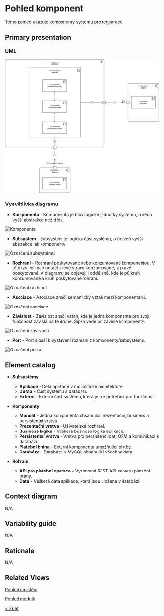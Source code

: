 # Pohled komponent

Tento pohled ukazuje komponenty systému pro registrace

## Primary presentation

### UML

![Diagram komponent](https://github.com/michaelslavev/4IT575-seminarni-prace/blob/6c99746569b72b512de98eee781bb2a15e580592/Monolit/assets/Monolit_component-diagram.jpg "Diagram komponent")

### Vysvětlivka diagramu

- **Komponenta** - Komponenta je blok logické jednotky systému, o něco vyšší abstrakce než třídy.

<img src="https://github.com/michaelslavev/4IT575-seminarni-prace/blob/6c99746569b72b512de98eee781bb2a15e580592/Monolit/assets/prvky-diagram%C5%AF/Component.jpg" alt="Komponenta" width="200"/>

- **Subsystem** - Subsystem je logická část systému, o úroveň vyšší abstrakce jak komponenty.

<img src="https://github.com/michaelslavev/4IT575-seminarni-prace/blob/6c99746569b72b512de98eee781bb2a15e580592/Monolit/assets/prvky-diagram%C5%AF/Subsystem_app.jpg" alt="Označení subsystému" width="200"/>

- **Rozhraní** - Rozhraní poskytované nebo konzumované komponentou. V této tzv. lollipop notaci z levé strany konzumované, z pravé poskytované. V diagramu se objevují i odděleně, kde je půlkruh konzumované a kruh poskytované rohraní.

<img src="https://github.com/michaelslavev/4IT575-seminarni-prace/blob/6c99746569b72b512de98eee781bb2a15e580592/Monolit/assets/prvky-diagram%C5%AF/Interface_empty.jpg" alt="Označení rozhraní" width="100"/>

- **Asociace** - Asociace značí semantický vztah mezi komponentami.

<img src="https://github.com/michaelslavev/4IT575-seminarni-prace/blob/34c5a0e14131c9ad59a4973c251e47fa75ead01f/Monolit/assets/prvky-diagram%C5%AF/Line.jpg" alt="Označení asociace" width="30"/>

- **Závislost** - Závislost značí vztah, kde je jedna komponenta pro svojí funkčnost závislá na té druhé. Šipka vede od závislé komponenty.

<img src="https://github.com/michaelslavev/4IT575-seminarni-prace/blob/34c5a0e14131c9ad59a4973c251e47fa75ead01f/Monolit/assets/prvky-diagram%C5%AF/Dependency.jpg" alt="Označení závislosti" width="100"/>

- **Port** - Port slouží k vystavení rozhraní z komponenty/subsystému.

<img src="https://github.com/michaelslavev/4IT575-seminarni-prace/blob/34c5a0e14131c9ad59a4973c251e47fa75ead01f/Monolit/assets/prvky-diagram%C5%AF/Port.jpg" alt="Označení portu" width="100"/>

## Element catalog

- **Subsystémy**

  - **Aplikace** - Celá aplikace v monolitické architektuře.
  - **DBMS** - Část systému s databází.
  - **Externí** - Externí část systému, která je ale potřebná pro funkčnost.

- **Komponenty**

  - **Monolit** - Jedna komponenta obsahující prezentační, business a persistentní vrstvu.
  - **Prezentační vrstva** - Uživatelské rozhraní.
  - **Business logika** - Veškerá business logika aplikace.
  - **Persistentní vrstva** - Vrstva pro persistenci dat, ORM a komunikaci s databází.
  - **Platební brána** - Externí komponenta umožňující platby.
  - **Databáze** - Databáze v MySQL obsahující všechna data.

- **Rohraní**

  - **API pro platební operace** - Vystavená REST API serveru platební brány.
  - **Data** - Veškerá data aplikace, která jsou uložena v databázi.

## Context diagram

N/A

## Variability guide

N/A

## Rationale

N/A

## Related Views

[Pohled umístění](../umístění/README.md "Pohled umístění")

[Pohled modulů](../moduly/README.md "Pohled modulů")

[< Zpět](../../ "Zpět do adresáře Monolit")
